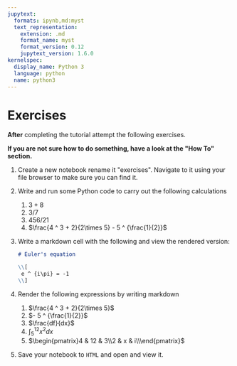 ```yaml
---
jupytext:
  formats: ipynb,md:myst
  text_representation:
    extension: .md
    format_name: myst
    format_version: 0.12
    jupytext_version: 1.6.0
kernelspec:
  display_name: Python 3
  language: python
  name: python3
---
```


# Exercises

**After** completing the tutorial attempt the following exercises.

**If you are not sure how to do something, have a look at the "How To" section.**

1. Create a new notebook rename it "exercises". Navigate to it using your file browser to make sure you can find it.
2. Write and run some Python code to carry out the following calculations
    1. $3 + 8$
    2. $3 / 7$
    3. $456 / 21$
    4. $\frac{4 ^ 3 + 2}{2\times 5} - 5 ^ {\frac{1}{2}}$
3. Write a markdown cell with the following and view the rendered version:

    ```md
    # Euler's equation

    \\[
     e ^ {i\pi} = -1
    \\]
    ```
4. Render the following expressions by writing markdown
   1. $\frac{4 ^ 3 + 2}{2\times 5}$
   2. $- 5 ^ {\frac{1}{2}}$
   3. $\frac{df}{dx}$
   4. $\int_{5}^{12}x^2dx$
   5. $\begin{pmatrix}4 & 12 & 3\\2 & x & i\\\end{pmatrix}$
5. Save your notebook to `HTML` and open and view it.
